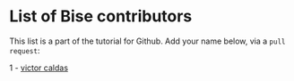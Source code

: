 # List of Bise contributors

This list is a part of the tutorial for Github. Add your name below, via a `pull request`:

1 - [victor caldas](mailto:caldas.victor@gmailcom)
